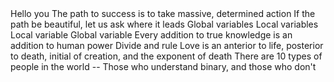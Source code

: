 <o>
Hello you
The path to success is to take massive, determined action
If the path be beautiful, let us ask where it leads
Global variables
Local variables
Local variable
Global variable
Every addition to true knowledge is an addition to human power
Divide and rule
Love is an anterior to life, posterior to death, initial of creation, and the exponent of death
There are 10 types of people in the world -- Those who understand binary, and those who don't
